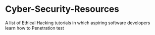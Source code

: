 # Cyber-Security-Resources
A list of Ethical Hacking tutorials in which aspiring software developers learn how to Penetration test
